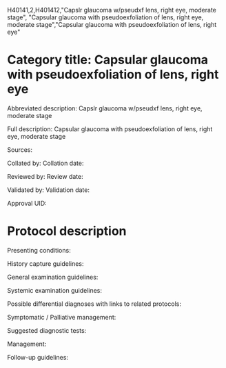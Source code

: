 H40141,2,H401412,"Capslr glaucoma w/pseudxf lens, right eye, moderate stage", "Capsular glaucoma with pseudoexfoliation of lens, right eye, moderate stage","Capsular glaucoma with pseudoexfoliation of lens, right eye"
# Category title: Capsular glaucoma with pseudoexfoliation of lens, right eye

Abbreviated description: Capslr glaucoma w/pseudxf lens, right eye, moderate stage

Full description: Capsular glaucoma with pseudoexfoliation of lens, right eye, moderate stage

Sources:

Collated by:
Collation date:

Reviewed by:
Review date:

Validated by:
Validation date:

Approval UID:

# Protocol description

Presenting conditions:

History capture guidelines:

General examination guidelines:

Systemic examination guidelines:

Possible differential diagnoses with links to related protocols:

Symptomatic / Palliative management:

Suggested diagnostic tests:

Management:

Follow-up guidelines:
